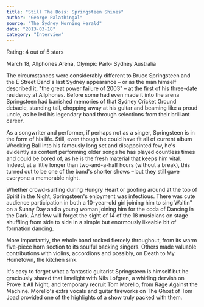 ```yaml
---
title: "Still The Boss: Springsteen Shines"
author: "George Palathingal"
source: "The Sydney Morning Herald"
date: "2013-03-18"
category: "Interview"
---
```


Rating: 4 out of 5 stars

March 18, Allphones Arena, Olympic Park- Sydney Australia

The circumstances were considerably different to Bruce Springsteen and the E Street Band's last Sydney appearance – or as the man himself described it, "the great power failure of 2003" – at the first of his three-date residency at Allphones. Before some had even made it into the arena Springsteen had banished memories of that Sydney Cricket Ground debacle, standing tall, chopping away at his guitar and beaming like a proud uncle, as he led his legendary band through selections from their brilliant career.

As a songwriter and performer, if perhaps not as a singer, Springsteen is in the form of his life. Still, even though he could have fit all of current album Wrecking Ball into his famously long set and disappointed few, he's evidently as content performing older songs he has played countless times and could be bored of, as he is the fresh material that keeps him vital. Indeed, at a little longer than two-and-a-half hours (without a break), this turned out to be one of the band's shorter shows – but they still gave everyone a memorable night.

Whether crowd-surfing during Hungry Heart or goofing around at the top of Spirit in the Night, Springsteen's enjoyment was infectious. There was cute audience participation in both a 10-year-old girl joining him to sing Waitin" on a Sunny Day and a young woman joining him for the coda of Dancing in the Dark. And few will forget the sight of 14 of the 18 musicians on stage shuffling from side to side in a simple but enormously likeable bit of formation dancing.

More importantly, the whole band rocked fiercely throughout, from its warm five-piece horn section to its soulful backing singers. Others made valuable contributions with violins, accordions and possibly, on Death to My Hometown, the kitchen sink.

It's easy to forget what a fantastic guitarist Springsteen is himself but he graciously shared that limelight with Nils Lofgren, a whirling dervish on Prove It All Night, and temporary recruit Tom Morello, from Rage Against the Machine. Morello's extra vocals and guitar fireworks on The Ghost of Tom Joad provided one of the highlights of a show truly packed with them.
